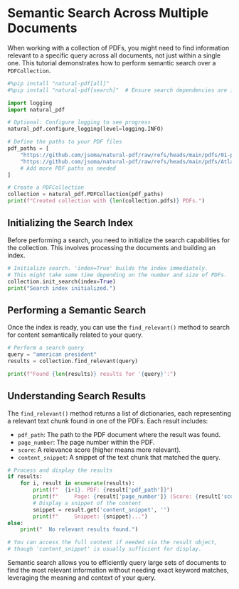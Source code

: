 # Semantic Search Across Multiple Documents

When working with a collection of PDFs, you might need to find information relevant to a specific query across all documents, not just within a single one. This tutorial demonstrates how to perform semantic search over a `PDFCollection`.

```python
#%pip install "natural-pdf[all]"
#%pip install "natural-pdf[search]"  # Ensure search dependencies are installed
```

```python
import logging
import natural_pdf

# Optional: Configure logging to see progress
natural_pdf.configure_logging(level=logging.INFO)

# Define the paths to your PDF files
pdf_paths = [
    "https://github.com/jsoma/natural-pdf/raw/refs/heads/main/pdfs/01-practice.pdf",
    "https://github.com/jsoma/natural-pdf/raw/refs/heads/main/pdfs/Atlanta_Public_Schools_GA_sample.pdf"
    # Add more PDF paths as needed
]

# Create a PDFCollection
collection = natural_pdf.PDFCollection(pdf_paths)
print(f"Created collection with {len(collection.pdfs)} PDFs.")
```

## Initializing the Search Index

Before performing a search, you need to initialize the search capabilities for the collection. This involves processing the documents and building an index.

```python
# Initialize search. 'index=True' builds the index immediately.
# This might take some time depending on the number and size of PDFs.
collection.init_search(index=True) 
print("Search index initialized.")
```

## Performing a Semantic Search

Once the index is ready, you can use the `find_relevant()` method to search for content semantically related to your query.

```python
# Perform a search query
query = "american president"
results = collection.find_relevant(query)

print(f"Found {len(results)} results for '{query}':")
```

## Understanding Search Results

The `find_relevant()` method returns a list of dictionaries, each representing a relevant text chunk found in one of the PDFs. Each result includes:

*   `pdf_path`: The path to the PDF document where the result was found.
*   `page_number`: The page number within the PDF.
*   `score`: A relevance score (higher means more relevant).
*   `content_snippet`: A snippet of the text chunk that matched the query.

```python
# Process and display the results
if results:
    for i, result in enumerate(results):
        print(f"  {i+1}. PDF: {result['pdf_path']}")
        print(f"     Page: {result['page_number']} (Score: {result['score']:.4f})")
        # Display a snippet of the content
        snippet = result.get('content_snippet', '')
        print(f"     Snippet: {snippet}...") 
else:
    print("  No relevant results found.")

# You can access the full content if needed via the result object, 
# though 'content_snippet' is usually sufficient for display.
```

Semantic search allows you to efficiently query large sets of documents to find the most relevant information without needing exact keyword matches, leveraging the meaning and context of your query. 